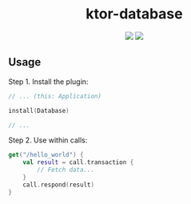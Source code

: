 <h1 align="center">ktor-database</h1>
<p align="center">
	<img src="https://img.shields.io/github/license/talemke/ktor-database?label=License" />
	<img src="https://img.shields.io/badge/Kotlin-1.9-purple?logo=Kotlin" />
</p>



## Usage

Step 1. Install the plugin:
```kotlin
// ... (this: Application)

install(Database)

// ...
```

Step 2. Use within calls:
```kotlin
get("/hello_world") {
    val result = call.transaction {
        // Fetch data...
    }
    call.respond(result)
}
```
